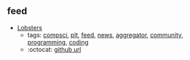 feed 
---
* [Lobsters](https://lobste.rs/)
    * tags: [compsci](../tags/compsci.md), [plt](../tags/plt.md), [feed](../tags/feed.md), [news](../tags/news.md), [aggregator](../tags/aggregator.md), [community](../tags/community.md), [programming](../tags/programming.md), [coding](../tags/coding.md)
    * :octocat: [github url](https://github.com/lobsters/lobsters)
